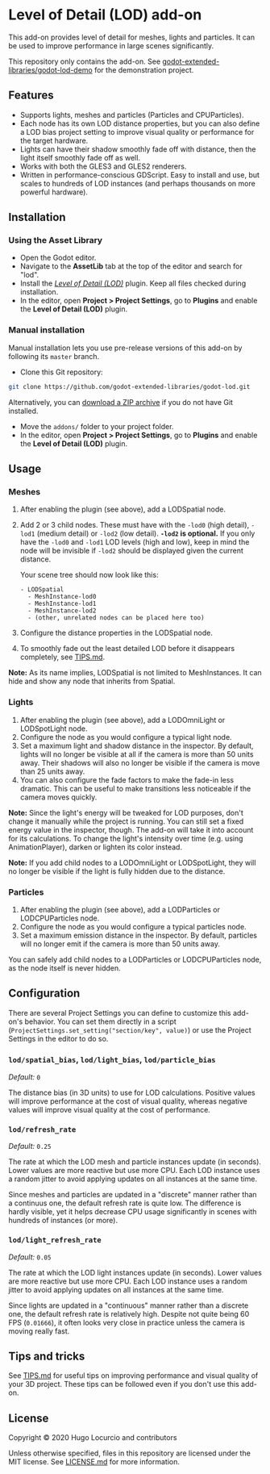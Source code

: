 # Level of Detail (LOD) add-on

This add-on provides level of detail for meshes, lights and particles.
It can be used to improve performance in large scenes significantly.

This repository only contains the add-on. See
[godot-extended-libraries/godot-lod-demo](https://github.com/godot-extended-libraries/godot-lod-demo)
for the demonstration project.

## Features

- Supports lights, meshes and particles (Particles and CPUParticles).
- Each node has its own LOD distance properties, but you can also define a LOD
  bias project setting to improve visual quality or performance for the target
  hardware.
- Lights can have their shadow smoothly fade off with distance, then the light
  itself smoothly fade off as well.
- Works with both the GLES3 and GLES2 renderers.
- Written in performance-conscious GDScript. Easy to install and use, but scales
  to hundreds of LOD instances (and perhaps thousands on more powerful
  hardware).

## Installation

### Using the Asset Library

- Open the Godot editor.
- Navigate to the **AssetLib** tab at the top of the editor and search for
  "lod".
- Install the
  [*Level of Detail (LOD)*](https://godotengine.org/asset-library/asset/729)
  plugin. Keep all files checked during installation.
- In the editor, open **Project > Project Settings**, go to **Plugins**
  and enable the **Level of Detail (LOD)** plugin.

### Manual installation

Manual installation lets you use pre-release versions of this add-on by
following its `master` branch.

- Clone this Git repository:

```bash
git clone https://github.com/godot-extended-libraries/godot-lod.git
```

Alternatively, you can
[download a ZIP archive](https://github.com/godot-extended-libraries/godot-lod/archive/master.zip)
if you do not have Git installed.

- Move the `addons/` folder to your project folder.
- In the editor, open **Project > Project Settings**, go to **Plugins**
  and enable the **Level of Detail (LOD)** plugin.

## Usage

### Meshes

1. After enabling the plugin (see above), add a LODSpatial node.
2. Add 2 or 3 child nodes. These must have with the `-lod0` (high detail),
   `-lod1` (medium detail) or `-lod2` (low detail). **`-lod2` is optional.**
   If you only have the `-lod0` and `-lod1` LOD levels (high and low), keep in
   mind the node will be invisible if `-lod2` should be displayed given the
   current distance.

   Your scene tree should now look like this:

    ```text
    - LODSpatial
      - MeshInstance-lod0
      - MeshInstance-lod1
      - MeshInstance-lod2
      - (other, unrelated nodes can be placed here too)
    ```

3. Configure the distance properties in the LODSpatial node.
4. To smoothly fade out the least detailed LOD before it disappears completely,
   see [TIPS.md](TIPS.md).

**Note:** As its name implies, LODSpatial is not limited to MeshInstances. It
can hide and show any node that inherits from Spatial.

### Lights

1. After enabling the plugin (see above), add a LODOmniLight or LODSpotLight node.
2. Configure the node as you would configure a typical light node.
3. Set a maximum light and shadow distance in the inspector. By default, lights will
   no longer be visible at all if the camera is more than 50 units away. Their shadows
   will also no longer be visible if the camera is move than 25 units away.
4. You can also configure the fade factors to make the fade-in less dramatic.
   This can be useful to make transitions less noticeable if the camera moves
   quickly.

**Note:** Since the light's energy will be tweaked for LOD purposes, don't
change it manually while the project is running. You can still set a fixed
energy value in the inspector, though. The add-on will take it into account for
its calculations. To change the light's intensity over time (e.g. using
AnimationPlayer), darken or lighten its color instead.

**Note:** If you add child nodes to a LODOmniLight or LODSpotLight, they will no
longer be visible if the light is fully hidden due to the distance.

### Particles

1. After enabling the plugin (see above), add a LODParticles or LODCPUParticles node.
2. Configure the node as you would configure a typical particles node.
3. Set a maximum emission distance in the inspector. By default, particles will
   no longer emit if the camera is more than 50 units away.

You can safely add child nodes to a LODParticles or LODCPUParticles node, as the
node itself is never hidden.

## Configuration

There are several Project Settings you can define to customize this add-on's
behavior. You can set them directly in a script
(`ProjectSettings.set_setting("section/key", value)`) or use the Project
Settings in the editor to do so.

### `lod/spatial_bias`, `lod/light_bias`, `lod/particle_bias`

*Default:* `0`

The distance bias (in 3D units) to use for LOD calculations. Positive values
will improve performance at the cost of visual quality, whereas negative values
will improve visual quality at the cost of performance.

### `lod/refresh_rate`

*Default:* `0.25`

The rate at which the LOD mesh and particle instances update (in seconds). Lower
values are more reactive but use more CPU. Each LOD instance uses a random
jitter to avoid applying updates on all instances at the same time.

Since meshes and particles are updated in a "discrete" manner rather than a
continuus one, the default refresh rate is quite low. The difference is hardly
visible, yet it helps decrease CPU usage significantly in scenes with hundreds
of instances (or more).

### `lod/light_refresh_rate`

*Default:* `0.05`

The rate at which the LOD light instances update (in seconds). Lower values are
more reactive but use more CPU. Each LOD instance uses a random jitter to avoid
applying updates on all instances at the same time.

Since lights are updated in a "continuous" manner rather than a discrete one,
the default refresh rate is relatively high. Despite not quite being 60 FPS
(`0.01666`), it often looks very close in practice unless the camera is moving
really fast.

## Tips and tricks

See [TIPS.md](TIPS.md) for useful tips on improving performance and visual
quality of your 3D project. These tips can be followed even if you don't use
this add-on.

## License

Copyright © 2020 Hugo Locurcio and contributors

Unless otherwise specified, files in this repository are licensed under the
MIT license. See [LICENSE.md](LICENSE.md) for more information.
